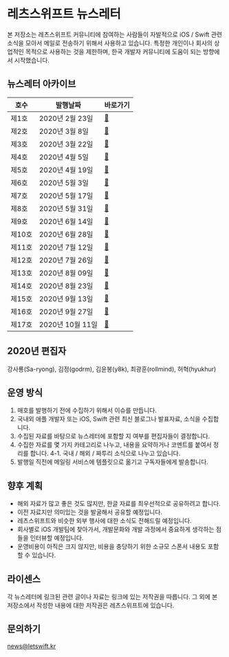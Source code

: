 # 레츠스위프트 뉴스레터 

본 저장소는 레츠스위프트 커뮤니티에 참여하는 사람들이 자발적으로 iOS / Swift 관련 소식을 모아서 메일로 전송하기 위해서 사용하고 있습니다. 특정한 개인이나 회사의 상업적인 목적으로 사용하는 것을 제한하며, 한국 개발자 커뮤니티에 도움이 되는 방향에서 시작했습니다. 

## 뉴스레터 아카이브

|호수|발행날짜|바로가기|
|--|--|--|
|제1호|2020년 2월 23일|[📰](https://stib.ee/o202)|
|제2호|2020년 3월 8일|[📰](https://stib.ee/um12)|
|제3호|2020년 3월 22일|[📰](https://stibee.com/api/v1.0/emails/share/IJHzXGwmCgg4MIcrOXd9ud_oiDTeVg==)|
|제4호|2020년 4월 5일|[📰](https://stibee.com/api/v1.0/emails/share/9yZfOCB9Pp5zyuF-oHNGx39sDbro5Q==?fbclid=IwAR2Y0zYTSVsJR78N-JM4PH4rxX6fqBGBeacGMkXjmWk6NqsIuS6ajeXCStw)|
|제5호|2020년 4월 19일|[📰](https://stibee.com/api/v1.0/emails/share/lDcnhD65tcmUBVDjcRy1JY1Ut4wMXA==)|
|제6호|2020년 5월 3일|[📰](https://stibee.com/api/v1.0/emails/share/f3zE8J8_Z2NwM66l84TzNVz4LbbyYA==)|
|제7호|2020년 5월 17일|[📰](https://stibee.com/api/v1.0/emails/share/9_dqwFcOIeQq-6dMlitXYpRhJLPVbQ==)|
|제8호|2020년 5월 31일|[📰](https://stibee.com/api/v1.0/emails/share/QS9Xt0YTjRrzvY1i4Nj3DbTRWyot1Q==)|
|제9호|2020년 6월 14일|[📰](https://stib.ee/q2F2)|
|제10호|2020년 6월 28일|[📰](https://stib.ee/TEH2)|
|제11호|2020년 7월 12일|[📰](https://stib.ee/KLJ2)|
|제12호|2020년 7월 26일|[📰](https://stib.ee/7XL2)|
|제13호|2020년 8월 09일|[📰](https://stib.ee/qhM2)|
|제14호|2020년 8월 23일|[📰](https://stib.ee/kmP2)|
|제15호|2020년 9월 13일|[📰](https://stib.ee/ddT2)|
|제16호|2020년 9월 27일|[📰](https://stib.ee/sLW2)|
|제17호|2020년 10월 11일|[📰](https://stib.ee/LHY2)|


## 2020년 편집자

강사룡(Sa-ryong), 김정(godrm), 김윤봉(y8k), 최광훈(rollmind), 허혁(hyukhur)

## 운영 방식

1. 매호를 발행하기 전에 수집하기 위해서 이슈를 만듭니다. 
2. 국내외 애플 개발자 또는 iOS, Swift 관련 최신 블로그나 발표자료, 소식을 수집합니다. 
3. 수집된 자료를 바탕으로 뉴스레터에 포함할 지 여부를 편집자들이 결정합니다. 
4. 수집한 자료를 몇 가지 카테고리로 나누고, 내용을 요약하거나 코멘트를 붙여서 정리를 합니다.
    4-1. 국내 / 해외 / 짜투리 소식으로 나누고 있습니다. 
5. 발행일 직전에 메일링 서비스에 템플릿으로 옮기고 구독자들에게 발송합니다. 

## 향후 계획

- 해외 자료가 많고 좋은 것도 많지만, 한글 자료를 최우선적으로 공유하려고 합니다. 
- 이전 자료지만 의미있는 것을 발굴해서 공유할 예정입니다. 
- 레츠스위프트와 비슷한 외부 행사에 대한 소식도 전해드릴 예정입니다.
- 회사별로 iOS 개발팀에 찾아가서, 개발문화와 개발 과정에서 중요하게 생각하는 점들을 인터뷰할 예정입니다. 
- 운영비용이 아직은 크지 않지만, 비용을 충당하기 위한 소규모 스폰서 내용도 포함할 수 있습니다. 

## 라이센스 

각 뉴스레터에 링크된 관련 글이나 자료는 링크에 있는 저작권을 따릅니다.
그 외에 본 저장소에서 작성한 내용에 대한 저작권은 레츠스위프트에 있습니다. 

## 문의하기

news@letswift.kr 
